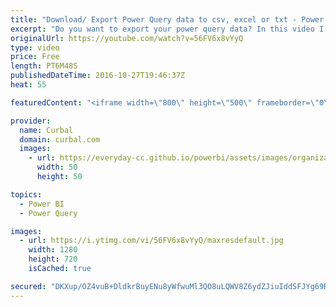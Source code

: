 ```yaml
---
title: "Download/ Export Power Query data to csv, excel or txt - Power BI Tips & Tricks #25"
excerpt: "Do you want to export your power query data? In this video I show you how to do it :)  How to install R: https://goo.gl/g4wbEm BI accountant blog: https://goo.gl/lnjjxM Link to Power BI file: https://gofile.me/2kEOD/YPnFQZQ4c  R script: require(gdata) write.table(trim(dataset), file=”C:/writeyourfilepathhere/filename.txt”,"
originalUrl: https://youtube.com/watch?v=56FV6x8vYyQ
type: video
price: Free
length: PT6M48S
publishedDateTime: 2016-10-27T19:46:37Z
heat: 55

featuredContent: "<iframe width=\"800\" height=\"500\" frameborder=\"0\" src=\"https://www.youtube.com/embed/56FV6x8vYyQ\" allow=\"accelerometer; autoplay; encrypted-media; gyroscope; picture-in-picture\" allowfullscreen></iframe>"

provider:
  name: Curbal
  domain: curbal.com
  images:
    - url: https://everyday-cc.github.io/powerbi/assets/images/organizations/curbal.com-50x50.jpg
      width: 50
      height: 50

topics:
  - Power BI
  - Power Query

images:
  - url: https://i.ytimg.com/vi/56FV6x8vYyQ/maxresdefault.jpg
    width: 1280
    height: 720
    isCached: true

secured: "DKXup/OZ4vuB+DldkrBuyENu8yWfwuMl3QO8uLQWV8Z6ydZJiuIddSFJYg69RBzv7+PZaraQ87IGz/nVXG3md69UlM7UbwmThl/71HigUlWzmRMtX076SyVRjaIRQ0XrtxiN2tOIGh6yx+zBnHxBReDDj8MynSaf4ngs7GFIImL3YXm1WkNxVrXhmKbZE2bVzUa1Isv5mM5PyXnUDn24BWFuFQv63Z7Xat4ctOg3SyAqk6aquuOFRIDORXvqjnaJEpxKfngGD5qcCEzzyKGB3t1KJlAAJz9C2dVIlW3mJ6Io8teB/dsSh+wL7QbevdYGZ0zVvGvReRZVDhX/f6FJnPLbhojQiNgUeXlh5GULh91CaKfKVmg1Nii9CtFSybHCFt0F3t34nZ8UtroxV0h5UmkCW5+zxyjW1kUZyZLMDSU=;w7fXexGEELzIXwyDVywEIw=="
---
```


